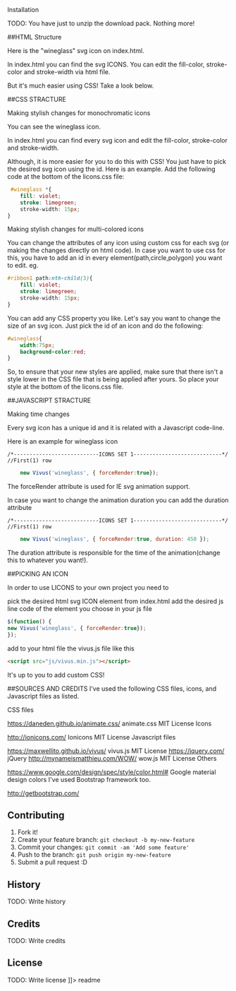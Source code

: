 <snippet>
  <content><![CDATA[
# LICONS
TODO: In this theme you will find 108 LICONS (Line Animated Icons). The theme is based on Google's material design colors.
There are 72 monochromatic Icons(6 dozens) and 36 multi-COLORED Icons(3 dozens). You can easily find them on each ICONS SET section.

## Installation
TODO: You have just to unzip the download pack. Nothing more!


##HTML Structure

Here is the "wineglass" svg icon on index.html.


In index.html you can find the svg ICONS. You can edit the fill-color, stroke-color and stroke-width via html file.

But it's much easier using CSS! Take a look below.


##CSS STRACTURE

Making stylish changes for monochromatic icons

You can see the wineglass icon.

In index.html you can find every svg icon and edit the fill-color, stroke-color and stroke-width.

Although, it is more easier for you to do this with CSS! You just have to pick the desired svg icon using the id. Here is an example. Add the following code at the bottom of the licons.css file:

```css
 #wineglass *{
    fill: violet;
    stroke: limegreen;
    stroke-width: 15px;
}
```


Making stylish changes for multi-colored icons

You can change the attributes of any icon using custom css for each svg (or making the changes directly on html code). In case you want to use css for this, you have to add an id in every element(path,circle,polygon) you want to edit. eg.

```css
#ribbon1 path:nth-child(3){
    fill: violet;
    stroke: limegreen;
    stroke-width: 15px;
}
 ```

You can add any CSS property you like. Let's say you want to change the size of an svg icon. Just pick the id of an icon and do the following:

```css
#wineglass{
    width:75px;
    background-color:red;
}
```

So, to ensure that your new styles are applied, make sure that there isn't a style lower in the CSS file that is being applied after yours. So place your style at the bottom of the licons.css file.

##JAVASCRIPT STRACTURE

Making time changes

Every svg icon has a unique id and it is related with a Javascript code-line.

Here is an example for wineglass icon

    /*---------------------------ICONS SET 1----------------------------*/
    //First(1) row
```javascript    
    new Vivus('wineglass', { forceRender:true});
```
The forceRender attribute is used for IE svg animation support.

In case you want to change the animation duration you can add the duration attribute

    /*---------------------------ICONS SET 1----------------------------*/
    //First(1) row
```javascript    
    new Vivus('wineglass', { forceRender:true, duration: 450 });
```    
The duration attribute is responsible for the time of the animation(change this to whatever you want!).

##PICKING AN ICON

In order to use LICONS to your own project you need to

pick the desired html svg ICON element from index.html
add the desired js line code of the element you choose in your js file
```javascript
$(function() {
new Vivus('wineglass', { forceRender:true});
});
```
add to your html file the vivus.js file like this
```html
<script src="js/vivus.min.js"></script>
```
It's up to you to add custom CSS!

##SOURCES AND CREDITS
I've used the following CSS files, icons, and Javascript files as listed.

CSS files

https://daneden.github.io/animate.css/ animate.css MIT License
Icons 

http://ionicons.com/ Ionicons MIT License
Javascript files

https://maxwellito.github.io/vivus/ vivus.js MIT License
https://jquery.com/ jQuery
http://mynameismatthieu.com/WOW/ wow.js MIT License
Others

https://www.google.com/design/spec/style/color.html# Google material design colors
I've used Bootstrap framework too.

http://getbootstrap.com/
## Contributing
1. Fork it!
2. Create your feature branch: `git checkout -b my-new-feature`
3. Commit your changes: `git commit -am 'Add some feature'`
4. Push to the branch: `git push origin my-new-feature`
5. Submit a pull request :D
## History
TODO: Write history
## Credits
TODO: Write credits
## License
TODO: Write license
]]></content>
  <tabTrigger>readme</tabTrigger>
</snippet>

